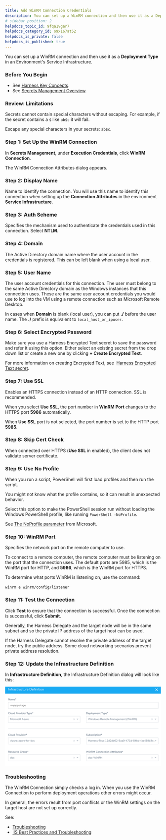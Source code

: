 ```yaml
---
title: Add WinRM Connection Credentials
description: You can set up a WinRM connection and then use it as a Deployment Type in an Environment's Service Infrastructure.
# sidebar_position: 2
helpdocs_topic_id: 9fqa1vgar7
helpdocs_category_id: o9x167at52
helpdocs_is_private: false
helpdocs_is_published: true
---
```


You can set up a WinRM connection and then use it as a **Deployment Type** in an Environment's Service Infrastructure.

### Before You Begin

* See [Harness Key Concepts](../../../starthere-firstgen/harness-key-concepts.md).
* See [Secrets Management Overview](secret-management.md).

### Review: Limitations

Secrets cannot contain special characters without escaping. For example, if the secret contains a `$` like `ab$c` it will fail.

Escape any special characters in your secrets: `ab$c`.

### Step 1: Set Up the WinRM Connection

In **Secrets Management**, under **Execution Credentials**, click **WinRM Connection**.

The WinRM Connection Attributes dialog appears.

### Step 2: Display Name

Name to identify the connection. You will use this name to identify this connection when setting up the **Connection Attributes** in the environment **Service Infrastructure**.

### Step 3: Auth Scheme

Specifies the mechanism used to authenticate the credentials used in this connection. Select **NTLM**.

### Step 4: Domain

The Active Directory domain name where the user account in the credentials is registered. This can be left blank when using a local user.

### Step 5: User Name

The user account credentials for this connection. The user must belong to the same Active Directory domain as the Windows instances that this connection uses. These are the same user account credentials you would use to log into the VM using a remote connection such as Microsoft Remote Desktop.

In cases when **Domain** is blank (local user), you can put **./** before the user name. The **./** prefix is equivalent to `local_host_or_ipuser`.

### Step 6: Select Encrypted Password

Make sure you use a Harness Encrypted Text secret to save the password and refer it using this option. Either select an existing secret from the drop down list or create a new one by clicking **+ Create Encrypted Text**.

For more information on creating Encrypted Text, see  [Harness Encrypted Text secret](use-encrypted-text-secrets.md).

### Step 7: Use SSL

Enables an HTTPS connection instead of an HTTP connection. SSL is recommended.

When you select **Use SSL**, the port number in **WinRM Port** changes to the HTTPS port **5986** automatically.

When **Use SSL** port is not selected, the port number is set to the HTTP port **5985**.

### Step 8: Skip Cert Check

When connected over HTTPS (**Use SSL** in enabled), the client does not validate server certificate.

### Step 9: Use No Profile

When you run a script, PowerShell will first load profiles and then run the script.

You might not know what the profile contains, so it can result in unexpected behavior.

Select this option to make the PowerShell session run without loading the Windows PowerShell profile, like running `PowerShell -NoProfile`.

See [The NoProfile parameter](https://docs.microsoft.com/en-us/powershell/module/microsoft.powershell.core/about/about_profiles?view=powershell-7#the-noprofile-parameter) from Microsoft.

### Step 10: WinRM Port

Specifies the network port on the remote computer to use.

To connect to a remote computer, the remote computer must be listening on the port that the connection uses. The default ports are 5985, which is the WinRM port for HTTP, and **5986**, which is the WinRM port for HTTPS.

To determine what ports WinRM is listening on, use the command:

`winrm e winrm/config/listener`

### Step 11: Test the Connection

Click **Test** to ensure that the connection is successful. Once the connection is successful, click **Submit**.

Generally, the Harness Delegate and the target node will be in the same subnet and so the private IP address of the target host can be used.

If the Harness Delegate cannot resolve the private address of the target node, try the public address. Some cloud networking scenarios prevent private address resolution.

### Step 12: Update the Infrastructure Definition

In **Infrastructure Definition**, the Infrastructure Definition dialog will look like this:

![](./static/add-win-rm-connection-credentials-54.png)


### Troubleshooting

The WinRM Connection simply checks a log in. When you use the WinRM Connection to perform deployment operations other errors might occur.

In general, the errors result from port conflicts or the WinRM settings on the target host are not set up correctly.

See:

* [Troubleshooting](../../../firstgen-troubleshooting/troubleshooting-harness.md)
* [IIS Best Practices and Troubleshooting](../../../continuous-delivery/dotnet-deployments/5-best-practices-and-troubleshooting.md)

